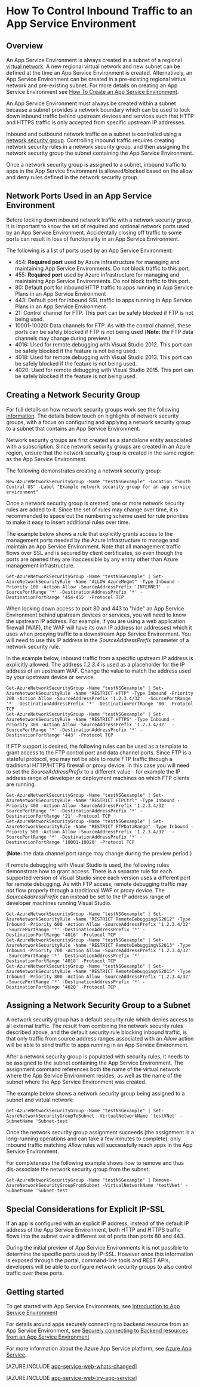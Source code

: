 <properties 
	pageTitle="How To Control Inbound Traffic to an App Service Environment" 
	description="Learn about how to configure network security rules to control inbound traffic to an App Service Environment." 
	services="app-service" 
	documentationCenter="" 
	authors="ccompy" 
	manager="wpickett" 
	editor=""/>

<tags 
	ms.service="app-service" 
	ms.workload="web" 
	ms.tgt_pltfrm="na" 
	ms.devlang="na" 
	ms.topic="article" 
	ms.date="04/14/2015" 
	ms.author="stefsh"/>	

# How To Control Inbound Traffic to an App Service Environment

## Overview ##
An App Service Environment is always created in a subnet of a regional [virtual network][virtualnetwork].  A new regional virtual network and new subnet can be defined at the time an App Service Environment is created.  Alternatively, an App Service Environment can be created in a pre-existing regional virtual network and pre-existing subnet.  For more details on creating an App Service Environment see [How To Create an App Service Environment][HowToCreateAnAppServiceEnvironment].

An App Service Environment must always be created within a subnet because a subnet provides a network boundary which can be used to lock down inbound traffic behind upstream devices and services such that HTTP and HTTPS traffic is only accepted from specific upstream IP addresses.

Inbound and outbound network traffic on a subnet is controlled using a [network security group][NetworkSecurityGroups].  Controlling inbound traffic requires creating network security rules in a network security group, and then assigning the network security group the subnet containing the App Service Environment.

Once a network security group is assigned to a subnet, inbound traffic to apps in the App Service Environment is allowed/blocked based on the allow and deny rules defined in the network security group.

## Network Ports Used in an App Service Environment ##
Before locking down inbound network traffic with a network security group, it is important to know the set of required and optional network ports used by an App Service Environment.  Accidentally closing off traffic to some ports can result in loss of functionality in an App Service Environment.

The following is a list of ports used by an App Service Environment:

- 454:  **Required port** used by Azure infrastructure for managing and maintaining App Service Environments.  Do not block traffic to this port.
- 455:  **Required port** used by Azure infrastructure for managing and maintaining App Service Environments.  Do not block traffic to this port.
- 80:  Default port for inbound HTTP traffic to apps running in App Service Plans in an App Service Environment
- 443: Default port for inbound SSL traffic to apps running in App Service Plans in an App Service Environment
- 21:  Control channel for FTP.  This port can be safely blocked if FTP is not being used.
- 10001-10020: Data channels for FTP.  As with the control channel, these ports can be safely blocked if FTP is not being used   (**Note:** the FTP data channels may change during preview.)
- 4016: Used for remote debugging with Visual Studio 2012.  This port can be safely blocked if the feature is not being used.
- 4018: Used for remote debugging with Visual Studio 2013.  This port can be safely blocked if the feature is not being used.
- 4020: Used for remote debugging with Visual Studio 2015.  This port can be safely blocked if the feature is not being used.

## Creating a Network Security Group ##
For full details on how network security groups work see the following [information][NetworkSecurityGroups].  The details below touch on highlights of network security groups, with a focus on configuring and applying a network security group to a subnet that contains an App Service Environment.

Network security groups are first created as a standalone entity associated with a subscription. Since network security groups are created in an Azure region, ensure that the network security group is created in the same region as the App Service Environment.

The following demonstrates creating a network security group:

    New-AzureNetworkSecurityGroup -Name "testNSGexample" -Location "South Central US" -Label "Example network security group for an app service environment"

Once a network security group is created, one or more network security rules are added to it.  Since the set of rules may change over time, it is recommended to space out the numbering scheme used for rule priorities to make it easy to insert additional rules over time.

The example below shows a rule that explicitly grants access to the management ports needed by the Azure infrastructure to manage and maintain an App Service Environment.  Note that all management traffic flows over SSL and is secured by client certificates, so even though the ports are opened they are inaccessible by any entity other than Azure management infrastructure.


    Get-AzureNetworkSecurityGroup -Name "testNSGexample" | Set-AzureNetworkSecurityRule -Name "ALLOW AzureMngmt" -Type Inbound -Priority 100 -Action Allow -SourceAddressPrefix 'INTERNET'  -SourcePortRange '*' -DestinationAddressPrefix '*' -DestinationPortRange '454-455' -Protocol TCP
    

When locking down access to port 80 and 443 to "hide" an App Service Environment behind upstream devices or services, you will need to know the upstream IP address.  For example, if you are using a web application firewall (WAF), the WAF will have its own IP address (or addresses) which it uses when proxying traffic to a downstream App Service Environment.  You will need to use this IP address in the *SourceAddressPrefix* parameter of a network security rule.

In the example below, inbound traffic from a specific upstream IP address is explicitly allowed.  The address *1.2.3.4* is used as a placeholder for the IP address of an upstream WAF.  Change the value to match the address used by your upstream device or service.

    Get-AzureNetworkSecurityGroup -Name "testNSGexample" | Set-AzureNetworkSecurityRule -Name "RESTRICT HTTP" -Type Inbound -Priority 200 -Action Allow -SourceAddressPrefix '1.2.3.4/32'  -SourcePortRange '*' -DestinationAddressPrefix '*' -DestinationPortRange '80' -Protocol TCP
    Get-AzureNetworkSecurityGroup -Name "testNSGexample" | Set-AzureNetworkSecurityRule -Name "RESTRICT HTTPS" -Type Inbound -Priority 300 -Action Allow -SourceAddressPrefix '1.2.3.4/32'  -SourcePortRange '*' -DestinationAddressPrefix '*' -DestinationPortRange '443' -Protocol TCP
    
If FTP support is desired, the following rules can be used as a template to grant access to the FTP control port and data channel ports.  Since FTP is a stateful protocol, you may not be able to route FTP traffic through a traditional HTTP/HTTPS firewall or proxy device.  In this case you will need to set the *SourceAddressPrefix* to a different value - for example the IP address range of developer or deployment machines on which FTP clients are running. 

    Get-AzureNetworkSecurityGroup -Name "testNSGexample" | Set-AzureNetworkSecurityRule -Name "RESTRICT FTPCtrl" -Type Inbound -Priority 400 -Action Allow -SourceAddressPrefix '1.2.3.4/32'  -SourcePortRange '*' -DestinationAddressPrefix '*' -DestinationPortRange '21' -Protocol TCP
    Get-AzureNetworkSecurityGroup -Name "testNSGexample" | Set-AzureNetworkSecurityRule -Name "RESTRICT FTPDataRange" -Type Inbound -Priority 500 -Action Allow -SourceAddressPrefix '1.2.3.4/32'  -SourcePortRange '*' -DestinationAddressPrefix '*' -DestinationPortRange '10001-10020' -Protocol TCP

(**Note:**  the data channel port range may change during the preview period.)

If remote debugging with Visual Studio is used, the following rules demonstrate how to grant access.  There is a separate rule for each supported version of Visual Studio since each version uses a different port for remote debugging.  As with FTP access, remote debugging traffic may not flow properly through a traditional WAF or proxy device.  The *SourceAddressPrefix* can instead be set to the IP address range of developer machines running Visual Studio.

    Get-AzureNetworkSecurityGroup -Name "testNSGexample" | Set-AzureNetworkSecurityRule -Name "RESTRICT RemoteDebuggingVS2012" -Type Inbound -Priority 600 -Action Allow -SourceAddressPrefix '1.2.3.4/32'  -SourcePortRange '*' -DestinationAddressPrefix '*' -DestinationPortRange '4016' -Protocol TCP
    Get-AzureNetworkSecurityGroup -Name "testNSGexample" | Set-AzureNetworkSecurityRule -Name "RESTRICT RemoteDebuggingVS2013" -Type Inbound -Priority 700 -Action Allow -SourceAddressPrefix '1.2.3.4/32'  -SourcePortRange '*' -DestinationAddressPrefix '*' -DestinationPortRange '4018' -Protocol TCP
    Get-AzureNetworkSecurityGroup -Name "testNSGexample" | Set-AzureNetworkSecurityRule -Name "RESTRICT RemoteDebuggingVS2015" -Type Inbound -Priority 800 -Action Allow -SourceAddressPrefix '1.2.3.4/32'  -SourcePortRange '*' -DestinationAddressPrefix '*' -DestinationPortRange '4020' -Protocol TCP

## Assigning a Network Security Group to a Subnet ##
A network security group has a default security rule which denies access to all external traffic.  The result from combining the network security rules described above, and the default security rule blocking inbound traffic, is that only traffic from source address ranges associated with an *Allow* action will be able to send traffic to apps running in an App Service Environment.

After a network security group is populated with security rules, it needs to be assigned to the subnet containing the App Service Environment.  The assignment command references both the name of the virtual network where the App Service Environment resides, as well as the name of the subnet where the App Service Environment was created.  

The example below shows a network security group being assigned to a subnet and virtual network:


    Get-AzureNetworkSecurityGroup -Name "testNSGexample" | Set-AzureNetworkSecurityGroupToSubnet -VirtualNetworkName 'testVNet' -SubnetName 'Subnet-test'

Once the network security group assignment succeeds (the assignment is a long-running operations and can take a few minutes to complete), only inbound traffic matching *Allow* rules will successfully reach apps in the App Service Environment.

For completeness the following example shows how to remove and thus dis-associate the network security group from the subnet:


    Get-AzureNetworkSecurityGroup -Name "testNSGexample" | Remove-AzureNetworkSecurityGroupFromSubnet -VirtualNetworkName 'testVNet' -SubnetName 'Subnet-test'

## Special Considerations for Explicit IP-SSL ##
If an app is configured with an explicit IP address, instead of the default IP address of the App Service Environment, both HTTP and HTTPS traffic flows into the subnet over a different set of ports than ports 80 and 443.

During the initial preview of App Service Environments it is not possible to determine the specific ports used by IP-SSL.  However once this information is exposed through the portal, command-line tools and REST APIs, developers will be able to  configure network security groups to also control traffic over these ports.

## Getting started

To get started with App Service Environments, see [Introduction to App Service Environment][IntroToAppServiceEnvironment]

For details around apps securely connecting to backend resource from an App Service Environment, see [Securely connecting to Backend resources from an App Service Environment][SecurelyConnecttoBackend]

For more information about the Azure App Service platform, see [Azure App Service][AzureAppService].

[AZURE.INCLUDE [app-service-web-whats-changed](../includes/app-service-web-whats-changed.md)]

[AZURE.INCLUDE [app-service-web-try-app-service](../includes/app-service-web-try-app-service.md)]

<!-- LINKS -->
[virtualnetwork]: https://msdn.microsoft.com/library/azure/dn133803.aspx
[HowToCreateAnAppServiceEnvironment]: http://azure.microsoft.com/documentation/articles/app-service-web-how-to-create-an-app-service-environment/
[NetworkSecurityGroups]: https://msdn.microsoft.com/library/azure/dn848316.aspx
[AzureAppService]: http://azure.microsoft.com/documentation/articles/app-service-value-prop-what-is/
[IntroToAppServiceEnvironment]:  http://azure.microsoft.com/documentation/articles/app-service-app-service-environment-intro/
[SecurelyConnecttoBackend]:  http://azure.microsoft.com/documentation/articles/app-service-app-service-environment-securely-connecting-to-backend-resources/ 

<!-- IMAGES -->
